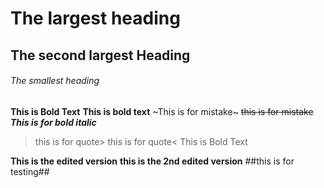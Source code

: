 # The largest heading
## The second largest Heading
###### The smallest heading

**This is Bold Text**
__This is bold text__
~This is for mistake~
~~this is for mistake~~
***This is for bold italic***
>this is for quote>
>this is for quote<
This is Bold Text

**This is the edited version**
**this is the 2nd edited version**
##this is for testing##
